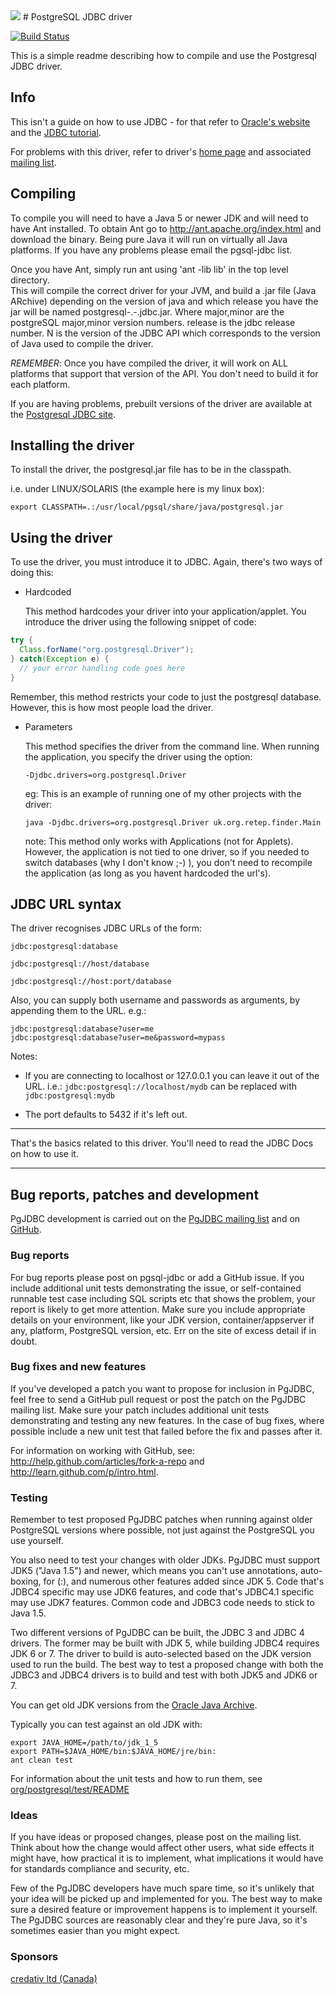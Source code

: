 <img src="http://developer.postgresql.org/~josh/graphics/logos/elephant-64.png" />
# PostgreSQL JDBC driver

[![Build Status](https://travis-ci.org/pgjdbc/pgjdbc.png)](https://travis-ci.org/pgjdbc/pgjdbc)

This is a simple readme describing how to compile and use the Postgresql JDBC driver.

## Info

This isn't a guide on how to use JDBC - for that refer to [Oracle's website](http://www.oracle.com/technetwork/java/javase/jdbc/) and the [JDBC tutorial](http://docs.oracle.com/javase/tutorial/jdbc/).

For problems with this driver, refer to driver's [home page](http://jdbc.postgresql.org/) and associated [mailing list](http://archives.postgresql.org/pgsql-jdbc/).

## Compiling

To compile you will need to have a Java 5 or newer JDK and will need to have
Ant installed. To obtain Ant go to http://ant.apache.org/index.html and
download the binary. Being pure Java it will run on virtually all Java
platforms. If you have any problems please email the pgsql-jdbc list.

Once you have Ant, simply run ant using 'ant -lib lib' in the top level directory.  
This will compile the correct driver for your JVM, and build a .jar file (Java ARchive)
depending on the version of java and which release you have the jar will be named
postgresql-<major>.<minor>-<release>.jdbc<N>.jar. Where major,minor are the postgreSQL major,minor
version numbers. release is the jdbc release number. N is the version of the JDBC API which 
corresponds to the version of Java used to compile the driver.

*REMEMBER*: Once you have compiled the driver, it will work on ALL platforms
that support that version of the API. You don't need to build it for each
platform.

If you are having problems, prebuilt versions of the driver 
are available at the [Postgresql JDBC site](http://jdbc.postgresql.org/).

## Installing the driver

To install the driver, the postgresql.jar file has to be in the classpath.

i.e. under LINUX/SOLARIS (the example here is my linux box):

	export CLASSPATH=.:/usr/local/pgsql/share/java/postgresql.jar

## Using the driver

To use the driver, you must introduce it to JDBC. Again, there's two ways
of doing this:

- Hardcoded

   This method hardcodes your driver into your application/applet. You
   introduce the driver using the following snippet of code:

```java
try {
  Class.forName("org.postgresql.Driver");
} catch(Exception e) {
  // your error handling code goes here
}
```

   Remember, this method restricts your code to just the postgresql database.
   However, this is how most people load the driver.

- Parameters

   This method specifies the driver from the command line. When running the
   application, you specify the driver using the option:

    `-Djdbc.drivers=org.postgresql.Driver`

   eg: This is an example of running one of my other projects with the driver:

    `java -Djdbc.drivers=org.postgresql.Driver uk.org.retep.finder.Main`

   note: This method only works with Applications (not for Applets).
	 However, the application is not tied to one driver, so if you needed
	 to switch databases (why I don't know ;-) ), you don't need to
	 recompile the application (as long as you havent hardcoded the url's).

## JDBC URL syntax

The driver recognises JDBC URLs of the form:

    jdbc:postgresql:database

    jdbc:postgresql://host/database

    jdbc:postgresql://host:port/database

Also, you can supply both username and passwords as arguments, by appending
them to the URL. e.g.:

    jdbc:postgresql:database?user=me
    jdbc:postgresql:database?user=me&password=mypass

Notes:

- If you are connecting to localhost or 127.0.0.1 you can leave it out of the
   URL. i.e.: `jdbc:postgresql://localhost/mydb` can be replaced with
   `jdbc:postgresql:mydb`

- The port defaults to 5432 if it's left out.

---

That's the basics related to this driver. You'll need to read the JDBC Docs
on how to use it.

---

## Bug reports, patches and development

PgJDBC development is carried out on the [PgJDBC mailing list](http://jdbc.postgresql.org/lists.html) and on [GitHub](https://github.com/pgjdbc/pgjdbc).

### Bug reports

For bug reports please post on pgsql-jdbc or add a GitHub issue. If you include
additional unit tests demonstrating the issue, or self-contained runnable test
case including SQL scripts etc that shows the problem, your report is likely to
get more attention. Make sure you include appropriate details on your
environment, like your JDK version, container/appserver if any, platform,
PostgreSQL version, etc. Err on the site of excess detail if in doubt.

### Bug fixes and new features

If you've developed a patch you want to propose for inclusion in PgJDBC, feel
free to send a GitHub pull request or post the patch on the PgJDBC mailing
list.  Make sure your patch includes additional unit tests demonstrating and
testing any new features. In the case of bug fixes, where possible include a
new unit test that failed before the fix and passes after it.

For information on working with GitHub, see: http://help.github.com/articles/fork-a-repo and http://learn.github.com/p/intro.html.

### Testing

Remember to test proposed PgJDBC patches when running against older PostgreSQL
versions where possible, not just against the PostgreSQL you use yourself.

You also need to test your changes with older JDKs. PgJDBC must support JDK5
("Java 1.5") and newer, which means you can't use annotations, auto-boxing, for
(:), and numerous other features added since JDK 5. Code that's JDBC4 specific
may use JDK6 features, and code that's JDBC4.1 specific may use JDK7 features.
Common code and JDBC3 code needs to stick to Java 1.5.

Two different versions of PgJDBC can be built, the JDBC 3 and JDBC 4 drivers.
The former may be built with JDK 5, while building JDBC4 requires JDK 6 or 7.
The driver to build is auto-selected based on the JDK version used to run the
build. The best way to test a proposed change with both the JDBC3 and JDBC4
drivers is to build and test with both JDK5 and JDK6 or 7.

You can get old JDK versions from the [Oracle Java Archive](http://www.oracle.com/technetwork/java/archive-139210.html).

Typically you can test against an old JDK with:

    export JAVA_HOME=/path/to/jdk_1_5
    export PATH=$JAVA_HOME/bin:$JAVA_HOME/jre/bin:
    ant clean test

For information about the unit tests and how to run them, see
  [org/postgresql/test/README](org/postgresql/test/README)

### Ideas

If you have ideas or proposed changes, please post on the mailing list.
Think about how the change would affect other users, what side effects it
might have, how practical it is to implement, what implications it would
have for standards compliance and security, etc.

Few of the PgJDBC developers have much spare time, so it's unlikely that your
idea will be picked up and implemented for you. The best way to make sure a
desired feature or improvement happens is to implement it yourself. The PgJDBC
sources are reasonably clear and they're pure Java, so it's sometimes easier
than you might expect.

### Sponsors

[credativ ltd (Canada)](http://www.credativ.ca) 
 

